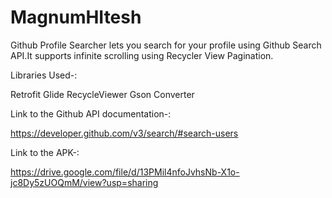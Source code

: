 # MagnumHItesh
Github Profile Searcher lets you search for your profile using Github Search API.It supports infinite scrolling using Recycler View Pagination.

Libraries Used-:

Retrofit
Glide
RecycleViewer
Gson Converter

Link to the Github API documentation-:

https://developer.github.com/v3/search/#search-users

Link to the APK-:

https://drive.google.com/file/d/13PMil4nfoJvhsNb-X1o-jc8Dy5zUOQmM/view?usp=sharing
